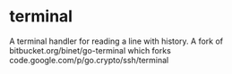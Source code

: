terminal
========

A terminal handler for reading a line with history. A fork of bitbucket.org/binet/go-terminal which forks code.google.com/p/go.crypto/ssh/terminal
